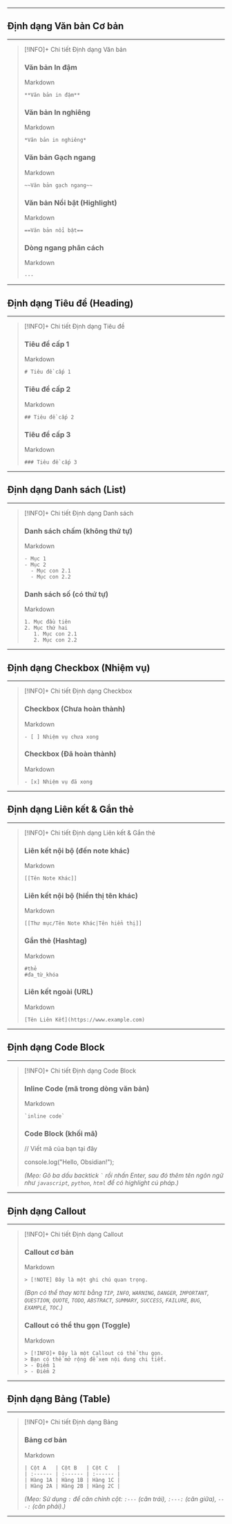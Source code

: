 
---

## Định dạng Văn bản Cơ bản

---

> [!INFO]+ Chi tiết Định dạng Văn bản
> 
> ### Văn bản In đậm
> 
> Markdown
> 
> ```
> **Văn bản in đậm**
> ```
> 
> ### Văn bản In nghiêng
> 
> Markdown
> 
> ```
> *Văn bản in nghiêng*
> ```
> 
> ### Văn bản Gạch ngang
> 
> Markdown
> 
> ```
> ~~Văn bản gạch ngang~~
> ```
> 
> ### Văn bản Nổi bật (Highlight)
> 
> Markdown
> 
> ```
> ==Văn bản nổi bật==
> ```
> 
> ### Dòng ngang phân cách
> 
> Markdown
> 
> ```
> ---
> ```

---

## Định dạng Tiêu đề (Heading)

---

> [!INFO]+ Chi tiết Định dạng Tiêu đề
> 
> ### Tiêu đề cấp 1
> 
> Markdown
> 
> ```
> # Tiêu đề cấp 1
> ```
> 
> ### Tiêu đề cấp 2
> 
> Markdown
> 
> ```
> ## Tiêu đề cấp 2
> ```
> 
> ### Tiêu đề cấp 3
> 
> Markdown
> 
> ```
> ### Tiêu đề cấp 3
> ```

---

## Định dạng Danh sách (List)

---

> [!INFO]+ Chi tiết Định dạng Danh sách
> 
> ### Danh sách chấm (không thứ tự)
> 
> Markdown
> 
> ```
> - Mục 1
> - Mục 2
>   - Mục con 2.1
>   - Mục con 2.2
> ```
> 
> ### Danh sách số (có thứ tự)
> 
> Markdown
> 
> ```
> 1. Mục đầu tiên
> 2. Mục thứ hai
>    1. Mục con 2.1
>    2. Mục con 2.2
> ```

---

## Định dạng Checkbox (Nhiệm vụ)

---

> [!INFO]+ Chi tiết Định dạng Checkbox
> 
> ### Checkbox (Chưa hoàn thành)
> 
> Markdown
> 
> ```
> - [ ] Nhiệm vụ chưa xong
> ```
> 
> ### Checkbox (Đã hoàn thành)
> 
> Markdown
> 
> ```
> - [x] Nhiệm vụ đã xong
> ```

---

## Định dạng Liên kết & Gắn thẻ

---

> [!INFO]+ Chi tiết Định dạng Liên kết & Gắn thẻ
> 
> ### Liên kết nội bộ (đến note khác)
> 
> Markdown
> 
> ```
> [[Tên Note Khác]]
> ```
> 
> ### Liên kết nội bộ (hiển thị tên khác)
> 
> Markdown
> 
> ```
> [[Thư mục/Tên Note Khác|Tên hiển thị]]
> ```
> 
> ### Gắn thẻ (Hashtag)
> 
> Markdown
> 
> ```
> #thẻ
> #đa_từ_khóa
> ```
> 
> ### Liên kết ngoài (URL)
> 
> Markdown
> 
> ```
> [Tên Liên Kết](https://www.example.com)
> ```

---

## Định dạng Code Block

---

> [!INFO]+ Chi tiết Định dạng Code Block
> 
> ### Inline Code (mã trong dòng văn bản)
> 
> Markdown
> 
> ```
> `inline code`
> ```
> 
> ### Code Block (khối mã)
> 
> // Viết mã của bạn tại đây
> 
> console.log("Hello, Obsidian!");
> 
> _(Mẹo: Gõ ba dấu backtick `` ` `` rồi nhấn Enter, sau đó thêm tên ngôn ngữ như `javascript`, `python`, `html` để có highlight cú pháp.)_

---

## Định dạng Callout

---

> [!INFO]+ Chi tiết Định dạng Callout
> 
> ### Callout cơ bản
> 
> Markdown
> 
> ```
> > [!NOTE] Đây là một ghi chú quan trọng.
> ```
> 
> _(Bạn có thể thay `NOTE` bằng `TIP`, `INFO`, `WARNING`, `DANGER`, `IMPORTANT`, `QUESTION`, `QUOTE`, `TODO`, `ABSTRACT`, `SUMMARY`, `SUCCESS`, `FAILURE`, `BUG`, `EXAMPLE`, `TOC`.)_
> 
> ### Callout có thể thu gọn (Toggle)
> 
> Markdown
> 
> ```
> > [!INFO]+ Đây là một Callout có thể thu gọn.
> > Bạn có thể mở rộng để xem nội dung chi tiết.
> > - Điểm 1
> > - Điểm 2
> ```

---

## Định dạng Bảng (Table)

---

> [!INFO]+ Chi tiết Định dạng Bảng
> 
> ### Bảng cơ bản
> 
> Markdown
> 
> ```
> | Cột A   | Cột B   | Cột C   |
> | :------ | :------ | :------ |
> | Hàng 1A | Hàng 1B | Hàng 1C |
> | Hàng 2A | Hàng 2B | Hàng 2C |
> ```
> 
> _(Mẹo: Sử dụng `:` để căn chỉnh cột: `:---` (căn trái), `:---:` (căn giữa), `---:` (căn phải).)_

---